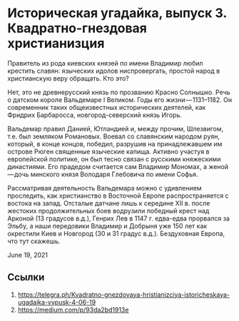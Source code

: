 # Историческая угадайка, выпуск 3. Квадратно-гнездовая христианизция

Правитель из рода киевских князей по имени Владимир любил крестить
славян: языческих идолов ниспровергать, простой народ в христианскую
веру обращать. Кто это?

Нет, это не древнерусский князь по прозванию Красно Солнышко. Речь о
датском короле Вальдемаре I Великом. Годы его жизни — 1131–1182. Он
современник таких общеизвестных исторических деятелей, как Фридрих
Барбаросса, новгород-северский князь Игорь.

Вальдемар правил Данией, Ютландией и, между прочим, Шлезвигом, т.е. был
земляком Романовых. Воевал со славянским народом руян, который, в конце
концов, победил, разрушив на принадлежавшем им острове Рюген священные
языческие капища. Активно участуя в европейской политике, он был тесно
связан с русскими княжескими династиями. Его прадедом считается сам
Владимир Мономах, а женой — дочь минского князя Володаря Глебовича по
имени Софья.

Рассматривая деятельность Вальдемара можно с удивлением проследить, как
христианство в Восточной Европе распространяется с востока на запад.
Отсталые датчане лишь к середине XII в. после жестоких продолжительных
боев водрузили победный крест над Арконой (13 градусов в.д.), Генрих
Лев в 1147 г. едва-едва прорвался за Эльбу, а наши передовики Владимир
и Добрыня уже 150 лет как окрестили Киев и Новгород (30 и 31 градус
в.д.). Бездуховная Европа, что тут скажешь.

<time>June 19, 2021</time>

## Ссылки

1. https://telegra.ph/Kvadratno-gnezdovaya-hristianizciya-istoricheskaya-ugadajka-vypusk-4-06-19
3. https://medium.com/p/93da2bd1913e
